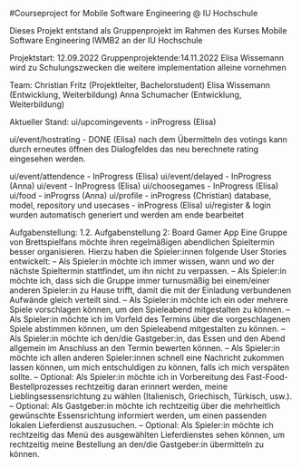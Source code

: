 #Courseproject for Mobile Software Engineering @ IU Hochschule

Dieses Projekt entstand als Gruppenprojekt im Rahmen des Kurses Mobile Software Engineering IWMB2 an der IU Hochschule

Projektstart: 12.09.2022 
Gruppenprojektende:14.11.2022
Elisa Wissemann wird zu Schulungszwecken die weitere implementation alleine vornehmen

Team:
Christian Fritz (Projektleiter, Bachelorstudent)
Elisa Wissemann (Entwicklung, Weiterbildung)
Anna Schumacher (Entwicklung, Weiterbildung)



Aktueller Stand:
ui/upcomingevents - inProgress (Elisa)

ui/event/hostrating - DONE (Elisa)
nach dem Übermitteln des votings kann durch erneutes öffnen des Dialogfeldes das neu berechnete rating eingesehen werden.

ui/event/attendence - InProgress (Elisa)
ui/event/delayed - InProgress (Anna)
ui/event - InProgress (Elisa)
ui/choosegames - InProgress (Elisa)
ui/food - inProgrss (Anna)
ui/profile - inProgress (Christian)
database, model, repository und usecases - inProgress (Elisa)
ui/register & login wurden automatisch generiert und werden am ende bearbeitet

Aufgabenstellung:
1.2. Aufgabenstellung 2: Board Gamer App
Eine Gruppe von Brettspielfans möchte ihren regelmäßigen abendlichen Spieltermin besser organisieren. Hierzu
haben die Spieler:innen folgende User Stories entwickelt:
– Als Spieler:in möchte ich immer wissen, wann und wo der nächste Spieltermin stattfindet, um ihn nicht
zu verpassen.
– Als Spieler:in möchte ich, dass sich die Gruppe immer turnusmäßig bei einem/einer anderen Spieler:in
zu Hause trifft, damit die mit der Einladung verbundenen Aufwände gleich verteilt sind.
– Als Spieler:in möchte ich ein oder mehrere Spiele vorschlagen können, um den Spieleabend mitgestalten
zu können.
– Als Spieler:in möchte ich im Vorfeld des Termins über die vorgeschlagenen Spiele abstimmen können,
um den Spieleabend mitgestalten zu können.
– Als Spieler:in möchte ich den/die Gastgeber:in, das Essen und den Abend allgemein im Anschluss an den
Termin bewerten können.
– Als Spieler:in möchte ich allen anderen Spieler:innen schnell eine Nachricht zukommen lassen können,
um mich entschuldigen zu können, falls ich mich verspäten sollte.
– Optional: Als Spieler:in möchte ich in Vorbereitung des Fast-Food-Bestellprozesses rechtzeitig daran
erinnert werden, meine Lieblingsessensrichtung zu wählen (Italienisch, Griechisch, Türkisch, usw.).
– Optional: Als Gastgeber:in möchte ich rechtzeitig über die mehrheitlich gewünschte Essensrichtung
informiert werden, um einen passenden lokalen Lieferdienst auszusuchen.
– Optional: Als Spieler:in möchte ich rechtzeitig das Menü des ausgewählten Lieferdienstes sehen können,
um rechtzeitig meine Bestellung an den/die Gastgeber:in übermitteln zu können.

